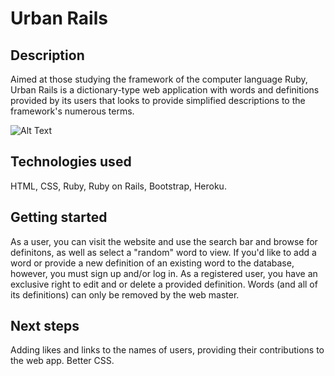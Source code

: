 # Urban Rails
## Description
Aimed at those studying the framework of the computer language Ruby, Urban Rails is a dictionary-type web application with words and definitions provided by its users that looks to provide simplified descriptions to the framework's numerous terms.

 ![Alt Text](https://i.imgur.com/zGivq8O.png)

## Technologies used
HTML, CSS, Ruby, Ruby on Rails, Bootstrap, Heroku.

## Getting started
As a user, you can visit the website and use the search bar and browse for definitons, as well as select a "random" word to view. If you'd like to add a word or provide a new definition of an existing word to the database, however, you must sign up and/or log in. As a registered user, you have an exclusive right to edit and or delete a provided definition. Words (and all of its definitions) can only be removed by the web master.

## Next steps
Adding likes and links to the names of users, providing their contributions to the web app. Better CSS.